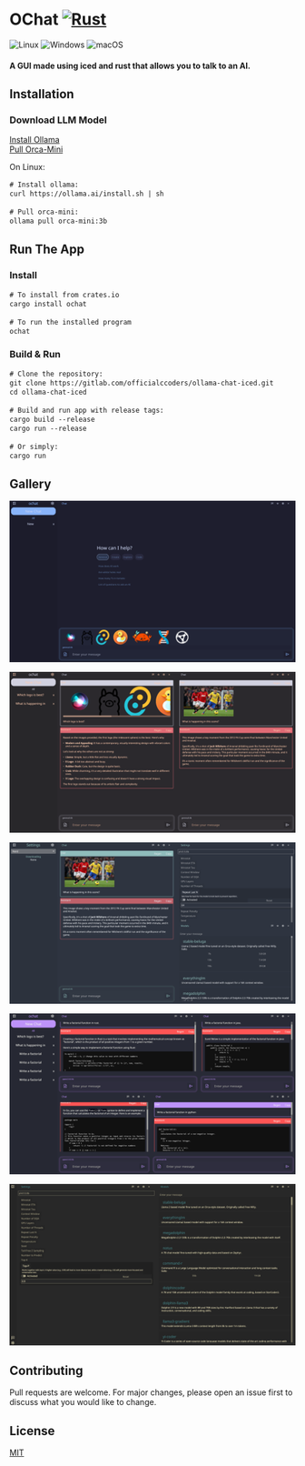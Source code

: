 # OChat [![Rust](https://img.shields.io/badge/Rust-%23000000.svg?e&logo=rust&logoColor=white)]()

![Linux](https://img.shields.io/badge/Linux-FCC624?style=for-the-badge&logo=linux&logoColor=black) ![Windows](https://img.shields.io/badge/Windows-0078D6?style=for-the-badge&logo=windows&logoColor=white)  ![macOS](https://img.shields.io/badge/mac%20os-000000?style=for-the-badge&logo=macos&logoColor=F0F0F0)

#### A GUI made using iced and rust that allows you to talk to an AI.

## Installation
### Download LLM Model

[Install Ollama](https://ollama.ai/download)\
[Pull Orca-Mini](https://ollama.ai/library/orca-mini:3b)

On Linux:
```
# Install ollama:
curl https://ollama.ai/install.sh | sh

# Pull orca-mini:
ollama pull orca-mini:3b
```

## Run The App
### Install
```
# To install from crates.io
cargo install ochat

# To run the installed program
ochat
```

### Build & Run
```
# Clone the repository:
git clone https://gitlab.com/officialccoders/ollama-chat-iced.git
cd ollama-chat-iced

# Build and run app with release tags:
cargo build --release
cargo run --release

# Or simply:
cargo run
```

## Gallery

![Ochat's home screen.](/media/home.png)

![Ochat handling images.](/media/images.png)

![Ochat's model options.](/media/models.png)

![Ochat's code handling.](/media/code.png)

![Ochat's theme showcase.](/media/options.png)

## Contributing

Pull requests are welcome. For major changes, please open an issue first
to discuss what you would like to change.

## License

[MIT](https://choosealicense.com/licenses/mit/)
